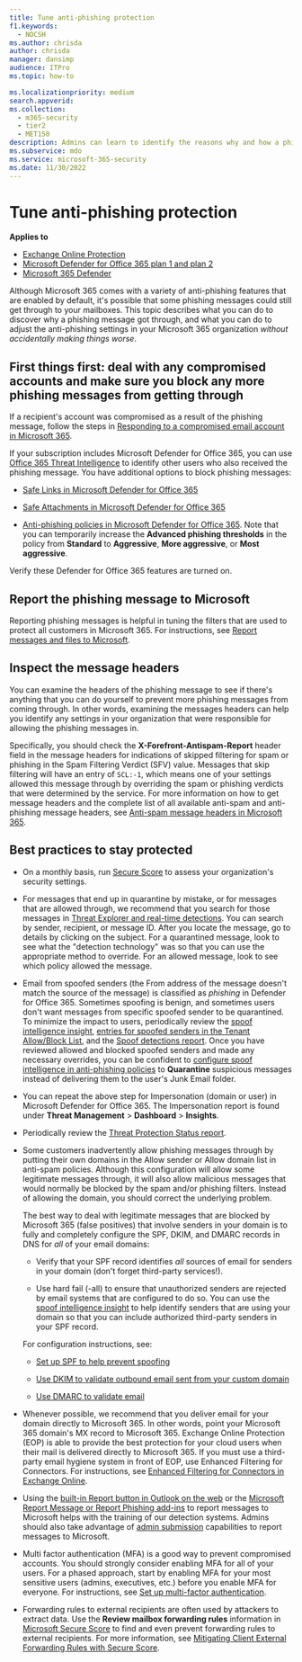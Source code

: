 ```yaml
---
title: Tune anti-phishing protection
f1.keywords: 
  - NOCSH
ms.author: chrisda
author: chrisda
manager: dansimp
audience: ITPro
ms.topic: how-to

ms.localizationpriority: medium
search.appverid: 
ms.collection: 
  - m365-security
  - tier2
  - MET150
description: Admins can learn to identify the reasons why and how a phishing message got through in Microsoft 365, and what to do to prevent more phishing messages in the future.
ms.subservice: mdo
ms.service: microsoft-365-security
ms.date: 11/30/2022
---
```


# Tune anti-phishing protection

**Applies to**
- [Exchange Online Protection](eop-about.md)
- [Microsoft Defender for Office 365 plan 1 and plan 2](defender-for-office-365.md)
- [Microsoft 365 Defender](../defender/microsoft-365-defender.md)

Although Microsoft 365 comes with a variety of anti-phishing features that are enabled by default, it's possible that some phishing messages could still get through to your mailboxes. This topic describes what you can do to discover why a phishing message got through, and what you can do to adjust the anti-phishing settings in your Microsoft 365 organization _without accidentally making things worse_.

## First things first: deal with any compromised accounts and make sure you block any more phishing messages from getting through

If a recipient's account was compromised as a result of the phishing message, follow the steps in [Responding to a compromised email account in Microsoft 365](responding-to-a-compromised-email-account.md).

If your subscription includes Microsoft Defender for Office 365, you can use [Office 365 Threat Intelligence](office-365-ti.md) to identify other users who also received the phishing message. You have additional options to block phishing messages:

- [Safe Links in Microsoft Defender for Office 365](safe-links-policies-configure.md)

- [Safe Attachments in Microsoft Defender for Office 365](safe-attachments-policies-configure.md)

- [Anti-phishing policies in Microsoft Defender for Office 365](anti-phishing-policies-mdo-configure.md). Note that you can temporarily increase the **Advanced phishing thresholds** in the policy from **Standard** to **Aggressive**, **More aggressive**, or **Most aggressive**.

Verify these Defender for Office 365 features are turned on.

## Report the phishing message to Microsoft

Reporting phishing messages is helpful in tuning the filters that are used to protect all customers in Microsoft 365. For instructions, see [Report messages and files to Microsoft](submissions-report-messages-files-to-microsoft.md).

## Inspect the message headers

You can examine the headers of the phishing message to see if there's anything that you can do yourself to prevent more phishing messages from coming through. In other words, examining the messages headers can help you identify any settings in your organization that were responsible for allowing the phishing messages in.

Specifically, you should check the **X-Forefront-Antispam-Report** header field in the message headers for indications of skipped filtering for spam or phishing in the Spam Filtering Verdict (SFV) value. Messages that skip filtering will have an entry of `SCL:-1`, which means one of your settings allowed this message through by overriding the spam or phishing verdicts that were determined by the service. For more information on how to get message headers and the complete list of all available anti-spam and anti-phishing message headers, see [Anti-spam message headers in Microsoft 365](message-headers-eop-mdo.md).

## Best practices to stay protected

- On a monthly basis, run [Secure Score](../defender/microsoft-secure-score.md) to assess your organization's security settings.

- For messages that end up in quarantine by mistake, or for messages that are allowed through, we recommend that you search for those messages in [Threat Explorer and real-time detections](threat-explorer-about.md). You can search by sender, recipient, or message ID. After you locate the message, go to details by clicking on the subject. For a quarantined message, look to see what the "detection technology" was so that you can use the appropriate method to override. For an allowed message, look to see which policy allowed the message.

- Email from spoofed senders (the From address of the message doesn't match the source of the message) is classified as _phishing_ in Defender for Office 365. Sometimes spoofing is benign, and sometimes users don't want messages from specific spoofed sender to be quarantined. To minimize the impact to users, periodically review the [spoof intelligence insight](anti-spoofing-spoof-intelligence.md), [entries for spoofed senders in the Tenant Allow/Block List](tenant-allow-block-list-email-spoof-configure.md#use-the-microsoft-365-defender-portal-to-view-entries-for-spoofed-senders-in-the-tenant-allowblock-list), and the [Spoof detections report](reports-email-security.md#spoof-detections-report). Once you have reviewed allowed and blocked spoofed senders and made any necessary overrides, you can be confident to [configure spoof intelligence in anti-phishing policies](anti-phishing-policies-about.md#spoof-settings) to **Quarantine** suspicious messages instead of delivering them to the user's Junk Email folder.

- You can repeat the above step for Impersonation (domain or user) in Microsoft Defender for Office 365. The Impersonation report is found under **Threat Management** \> **Dashboard** \> **Insights**.

- Periodically review the [Threat Protection Status report](reports-defender-for-office-365.md#threat-protection-status-report).

- Some customers inadvertently allow phishing messages through by putting their own domains in the Allow sender or Allow domain list in anti-spam policies. Although this configuration will allow some legitimate messages through, it will also allow malicious messages that would normally be blocked by the spam and/or phishing filters. Instead of allowing the domain, you should correct the underlying problem.

  The best way to deal with legitimate messages that are blocked by Microsoft 365 (false positives) that involve senders in your domain is to fully and completely configure the SPF, DKIM, and DMARC records in DNS for _all_ of your email domains:

  - Verify that your SPF record identifies _all_ sources of email for senders in your domain (don't forget third-party services!).

  - Use hard fail (\-all) to ensure that unauthorized senders are rejected by email systems that are configured to do so. You can use the [spoof intelligence insight](anti-spoofing-spoof-intelligence.md) to help identify senders that are using your domain so that you can include authorized third-party senders in your SPF record.

  For configuration instructions, see:

  - [Set up SPF to help prevent spoofing](email-authentication-spf-configure.md)

  - [Use DKIM to validate outbound email sent from your custom domain](email-authentication-dkim-configure.md)

  - [Use DMARC to validate email](email-authentication-dmarc-configure.md)

- Whenever possible, we recommend that you deliver email for your domain directly to Microsoft 365. In other words, point your Microsoft 365 domain's MX record to Microsoft 365. Exchange Online Protection (EOP) is able to provide the best protection for your cloud users when their mail is delivered directly to Microsoft 365. If you must use a third-party email hygiene system in front of EOP, use Enhanced Filtering for Connectors. For instructions, see [Enhanced Filtering for Connectors in Exchange Online](/Exchange/mail-flow-best-practices/use-connectors-to-configure-mail-flow/enhanced-filtering-for-connectors).

- Using the [built-in Report button in Outlook on the web](submissions-outlook-report-messages.md#use-the-built-in-report-button-in-outlook-on-the-web) or the [Microsoft Report Message or Report Phishing add-ins](submissions-outlook-report-messages.md#use-the-report-message-and-report-phishing-add-ins-in-outlook) to report messages to Microsoft helps with the training of our detection systems. Admins should also take advantage of [admin submission](submissions-admin.md) capabilities to report messages to Microsoft.

- Multi factor authentication (MFA) is a good way to prevent compromised accounts. You should strongly consider enabling MFA for all of your users. For a phased approach, start by enabling MFA for your most sensitive users (admins, executives, etc.) before you enable MFA for everyone. For instructions, see [Set up multi-factor authentication](../../admin/security-and-compliance/set-up-multi-factor-authentication.md).

- Forwarding rules to external recipients are often used by attackers to extract data. Use the **Review mailbox forwarding rules** information in [Microsoft Secure Score](../defender/microsoft-secure-score.md) to find and even prevent forwarding rules to external recipients. For more information, see [Mitigating Client External Forwarding Rules with Secure Score](/archive/blogs/office365security/mitigating-client-external-forwarding-rules-with-secure-score).
